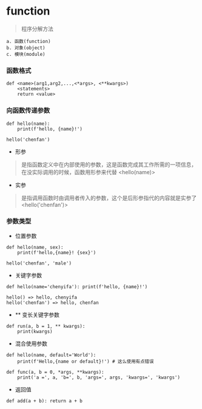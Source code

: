 # function

> 程序分解方法

```
a. 函数(function)
b. 对象(object)
c. 模块(module)
```

### 函数格式

```
def <name>(arg1,arg2,...,<*args>, <**kwargs>)
	<statements>
	return <value>
```

### 向函数传递参数

```
def hello(name):
	print(f'hello, {name}!')

hello('chenfan')
```

* 形参

> 是指函数定义中在内部使用的参数，这是函数完成其工作所需的一项信息，在没实际调用的时候，函数用形参来代替 <hello(name)>

* 实参

> 是指调用函数时由调用者传入的参数，这个是后形参指代的内容就是实参了<hello('chenfan')>

### 参数类型

* 位置参数

```
def hello(name, sex):
	print(f'hello,{name}! {sex}')

hello('chenfan', 'male')
```

* 关键字参数

```
def hello(name='chenyifa'): print(f'hello, {name}!')

hello() => hello, chenyifa
hello('chenfan') => hello, chenfan
```

* ** 变长关键字参数

```
def run(a, b = 1, ** kwargs):
	print(kwargs)
```

* 混合使用参数

```
def hello(name, default='World'):
	print(f'Hello,{name or default}!') # 这么使用有点错误

def func(a, b = 0, *args, **kwargs):
	print('a =', a, 'b=', b, 'args=', args, 'kwargs=', 'kwargs')
```

* 返回值

```
def add(a + b): return a + b
```